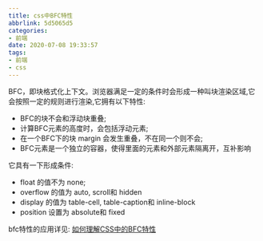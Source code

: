 ```yaml
---
title: css中BFC特性
abbrlink: 5d5065d5
categories: 
- 前端
date: 2020-07-08 19:33:57
tags:
- 前端
- css
---
```

BFC，即块格式化上下文。浏览器满足一定的条件时会形成一种叫块渲染区域,它会按照一定的规则进行渲染,它拥有以下特性:
- BFC的块不会和浮动块重叠;
- 计算BFC元素的高度时，会包括浮动元素;
- 在一个BFC下的块 margin 会发生重叠，不在同一个则不会;
- BFC元素是一个独立的容器，使得里面的元素和外部元素隔离开，互补影响
<!-- more -->

它具有一下形成条件:

- float 的值不为 none;
- overflow 的值为 auto, scroll和 hidden
- display 的值为 table-cell, table-caption和 inline-block
- position 设置为 absolute和 fixed

bfc特性的应用详见:
[如何理解CSS中的BFC特性][1]  

[1]: https://juejin.im/post/5c7a84b1518825629f3877a0 "Markdown"